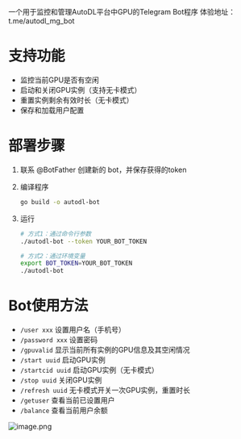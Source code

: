 一个用于监控和管理AutoDL平台中GPU的Telegram Bot程序
体验地址：t.me/autodl_mg_bot

# 支持功能

- 监控当前GPU是否有空闲
- 启动和关闭GPU实例（支持无卡模式）
- 重置实例剩余有效时长（无卡模式）
- 保存和加载用户配置

# 部署步骤
1. 联系 @BotFather 创建新的 bot，并保存获得的token

2. 编译程序
   
      ```bash
      go build -o autodl-bot
      ```

3. 运行

    ```bash
    # 方式1：通过命令行参数
    ./autodl-bot --token YOUR_BOT_TOKEN
    
    # 方式2：通过环境变量
    export BOT_TOKEN=YOUR_BOT_TOKEN
    ./autodl-bot
    ```

# Bot使用方法    

- `/user xxx` 设置用户名（手机号）
- `/password xxx` 设置密码
- `/gpuvalid` 显示当前所有实例的GPU信息及其空闲情况
- `/start uuid` 启动GPU实例
- `/startcid uuid` 启动GPU实例（无卡模式）
- `/stop uuid` 关闭GPU实例
- `/refresh uuid` 无卡模式开关一次GPU实例，重置时长
- `/getuser` 查看当前已设置用户
- `/balance` 查看当前用户余额

![image.png](https://s2.loli.net/2024/11/25/fJBrhIRO6zF5kZn.png)

